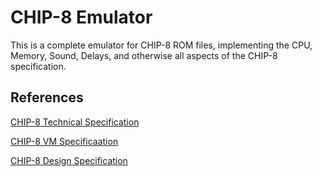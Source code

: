 # CHIP-8 Emulator
This is a complete emulator for CHIP-8 ROM files, implementing the CPU, Memory, Sound, Delays, and otherwise all aspects of the CHIP-8 specification.

## References
[CHIP-8 Technical Specification](http://devernay.free.fr/hacks/chip8/C8TECH10.HTM)

[CHIP-8 VM Specificaation](https://tonisagrista.com/blog/2021/chip8-spec/)

[CHIP-8 Design Specification](https://www.cs.columbia.edu/~sedwards/classes/2016/4840-spring/designs/Chip8.pdf)
